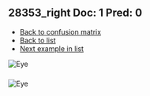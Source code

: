 ## 28353_right Doc: 1 Pred: 0
- [Back to confusion matrix](https://github.com/juliandewit/kaggle_retinopathy/blob/master/matrix.md)
- [Back to list](https://github.com/juliandewit/kaggle_retinopathy/blob/master/lists/10/list.md)
- [Next example in list](https://github.com/juliandewit/kaggle_retinopathy/blob/master/lists/10/28/2844_left.md)

![Eye](https://retinopaty.blob.core.windows.net/size1024/28353_right_1.jpeg)

### 

![Eye]()
